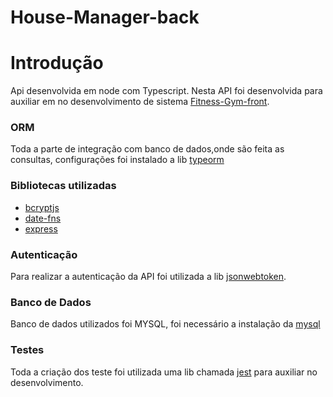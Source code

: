 # House-Manager-back


# Introdução
Api desenvolvida em node com  Typescript. Nesta API foi desenvolvida
para auxiliar em no desenvolvimento de sistema
[Fitness-Gym-front](https://github.com/EdneiFNeto/FitnessGym-front).

### ORM
Toda a parte de integração com banco de dados,onde são feita as consultas, configurações foi instalado a lib [typeorm](https://typeorm.io/#/)
### Bibliotecas utilizadas
- [bcryptjs](https://www.npmjs.com/package/bcryptjs)
- [date-fns](https://date-fns.org/docs/Getting-Started)
- [express](https://expressjs.com/pt-br/)

### Autenticação

Para realizar a autenticação da API foi utilizada a lib
[jsonwebtoken](https://www.npmjs.com/package/jsonwebtoken).


### Banco de Dados

Banco de dados utilizados foi MYSQL, foi necessário a instalação da
[mysql](https://www.npmjs.com/package/mysql)

### Testes
Toda a criação dos teste foi utilizada uma lib chamada [jest](https://jestjs.io/docs/en/getting-started) para auxiliar
no desenvolvimento.




